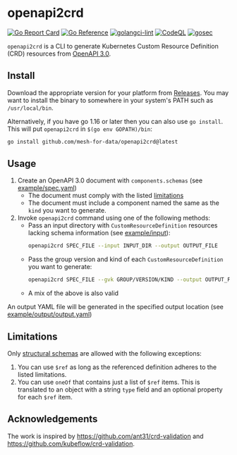 # openapi2crd

[![Go Report Card](https://goreportcard.com/badge/github.com/mesh-for-data/openapi2crd)](https://goreportcard.com/report/github.com/mesh-for-data/openapi2crd)
[![Go Reference](https://pkg.go.dev/badge/github.com/mesh-for-data/openapi2crd.svg)](https://pkg.go.dev/github.com/mesh-for-data/openapi2crd)
[![golangci-lint](https://github.com/mesh-for-data/openapi2crd/actions/workflows/golangci-lint.yml/badge.svg)](https://github.com/mesh-for-data/openapi2crd/actions/workflows/golangci-lint.yml)
[![CodeQL](https://github.com/mesh-for-data/openapi2crd/actions/workflows/codeql-analysis.yml/badge.svg)](https://github.com/mesh-for-data/openapi2crd/actions/workflows/codeql-analysis.yml)
[![gosec](https://github.com/mesh-for-data/openapi2crd/actions/workflows/golang-security.yml/badge.svg)](https://github.com/mesh-for-data/openapi2crd/actions/workflows/golang-security.yml)


`openapi2crd` is a CLI to generate Kubernetes Custom Resource Definition (CRD) resources from [OpenAPI 3.0](https://www.openapis.org/).

## Install

Download the appropriate version for your platform from [Releases](https://github.com/mesh-for-data/openapi2crd/releases/latest). You may want to install the binary to somewhere in your system's PATH such as `/usr/local/bin`.

Alternatively, if you have go 1.16 or later then you can also use `go install`. This will put `openapi2crd` in `$(go env GOPATH)/bin`:

```bash
go install github.com/mesh-for-data/openapi2crd@latest
```

## Usage

1. Create an OpenAPI 3.0 document with `components.schemas` (see [example/spec.yaml](example/spec.yaml))
    * The document must comply with the listed [limitations](#limitations)
    * The document must include a component named the same as the `kind` you want to generate. 
1. Invoke `openapi2crd` command using one of the following methods:
    * Pass an input directory with `CustomResourceDefinition` resources lacking schema information (see [example/input](example/input)):
        ```bash
        openapi2crd SPEC_FILE --input INPUT_DIR --output OUTPUT_FILE
        ```
    * Pass the group version and kind of each `CustomResourceDefinition` you want to generate:
        ```bash
        openapi2crd SPEC_FILE --gvk GROUP/VERSION/KIND --output OUTPUT_FILE
        ```
    * A mix of the above is also valid

An output YAML file will be generated in the specified output location (see [example/output/output.yaml](example/output/output.yaml))

## Limitations

Only [structural schemas](https://kubernetes.io/docs/tasks/extend-kubernetes/custom-resources/custom-resource-definitions/#specifying-a-structural-schema) are allowed with the following exceptions:

1. You can use `$ref` as long as the referenced definition adheres to the listed limitations.
1. You can use `oneOf` that contains just a list of `$ref` items. This is translated to an object with a string `type` field and an optional property for each `$ref` item.

## Acknowledgements

The work is inspired by https://github.com/ant31/crd-validation and https://github.com/kubeflow/crd-validation.
